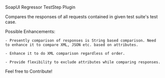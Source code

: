 SoapUI Regressor TestStep Plugin

Compares the responses of all requests contained in given test suite's test case.

Possible Enhancements:

    - Presently comparison of responses is String based comparison. Need to enhance it to compare XML, JSON etc. based on attributes.
    
    - Enhance it to do XML comparison regardless of order.
    
    - Provide flexibility to exclude attributes while comparing responses.

Feel free to Contribute!
